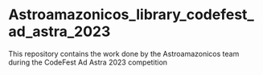 # Astroamazonicos_library_codefest_ad_astra_2023
This repository contains the work done by the Astroamazonicos team during the CodeFest Ad Astra 2023 competition
